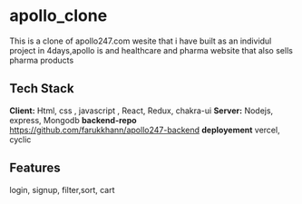 # apollo_clone

This is a clone of apollo247.com wesite that i have built as an individul project in 4days,apollo is and healthcare and pharma website that also sells pharma products


## Tech Stack

**Client:** Html, css , javascript , React, Redux, chakra-ui
**Server:** Nodejs, express, Mongodb
**backend-repo** https://github.com/farukkhann/apollo247-backend
**deployement** vercel, cyclic

## Features
login, signup, filter,sort, cart
